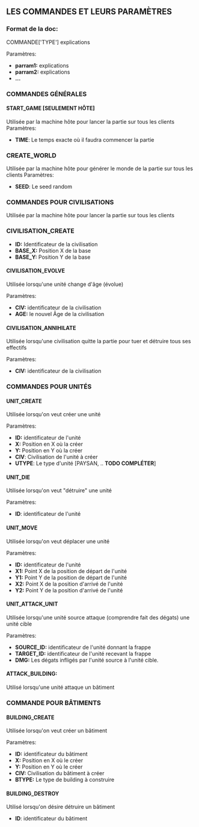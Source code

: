 ## LES COMMANDES ET LEURS PARAMÈTRES

### Format de la doc:
COMMANDE['TYPE']
explications

Paramètres:
- **parram1:** explications
- **parram2:** explications
- **...** 



### COMMANDES GÉNÉRALES

#### START_GAME [SEULEMENT HÔTE]
Utilisée par la machine hôte pour lancer la partie sur tous les clients
Paramètres:
- **TIME**: Le temps exacte où il faudra commencer la partie


### CREATE_WORLD 
Utilisée par la machine hôte pour générer le monde de la partie sur tous les clients
Paramètres:
- **SEED**: Le seed random







### COMMANDES POUR CIVILISATIONS
Utilisée par la machine hôte pour lancer la partie sur tous les clients

### CIVILISATION_CREATE
- **ID:** Identificateur de la civilisation
- **BASE_X:** Position X de la base
- **BASE_Y:** Position Y de la base


#### CIVILISATION_EVOLVE
Utilisée lorsqu'une unité change d'âge (évolue)

Paramètres:
- **CIV:** identificateur de la civilisation
- **AGE:** le nouvel Âge de la civilisation

#### CIVILISATION_ANNIHILATE
Utilisée lorsqu'une civilisation quitte la partie pour tuer et détruire tous
ses effectifs

Paramètres:
- **CIV:** identificateur de la civilisation









### COMMANDES POUR UNITÉS
#### UNIT_CREATE
Utilisée lorsqu'on veut créer une unité

Paramètres:
- **ID:** identificateur de l'unité
- **X:** Position en X où la créer
- **Y:** Position en Y où la créer
- **CIV**: Civilisation de l'unité à créer
- **UTYPE**: Le type d'unité [PAYSAN, .. **TODO COMPLÉTER**]


#### UNIT_DIE   
Utilisée lorsqu'on veut "détruire" une unité

Paramètres:
- **ID**: identificateur de l'unité


#### UNIT_MOVE
Utilisée lorsqu'on veut déplacer une unité

Paramètres:
- **ID:** identificateur de l'unité
- **X1:** Point X de la position de départ de l'unité
- **Y1:** Point Y de la position de départ de l'unité
- **X2:** Point X de la position d'arrivé de l'unité
- **Y2:** Point Y de la position d'arrivé de l'unité



#### UNIT_ATTACK_UNIT     
Utilisée lorsqu'une unité source attaque (comprendre fait des dégats) une unité cible 

Paramètres:
- **SOURCE_ID:** identificateur de l'unité donnant la frappe
- **TARGET_ID:** identificateur de l'unité recevant la frappe
- **DMG:**  Les dégats infligés par l'unité source à l'unité cible.

#### ATTACK_BUILDING:
Utilisé lorsqu'une unité attaque un bâtiment  






### COMMANDE POUR BÂTIMENTS

#### BUILDING_CREATE
Utilisée lorsqu'on veut créer un bâtiment

Paramètres:
- **ID:** identificateur du bâtiment
- **X:** Position en X où le créer
- **Y:** Position en Y où le créer
- **CIV:** Civilisation du bâtiment à créer
- **BTYPE:** Le type de building à construire

#### BUILDING_DESTROY
Utilisé lorsqu'on désire détruire un bâtiment
- **ID**: identificateur du bâtiment





